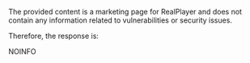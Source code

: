 The provided content is a marketing page for RealPlayer and does not contain any information related to vulnerabilities or security issues.

Therefore, the response is:

NOINFO